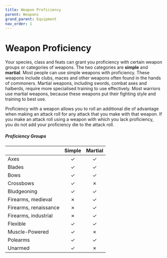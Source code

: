 ```yaml
---
title: Weapon Proficiency
parent: Weapons
grand_parent: Equipment
nav_order: 1
---
```


# Weapon Proficiency
Your species, class and feats can grant you proficiency with certain weapon groups or categories of weapons. The two categories are **simple** and **martial**. Most people can use simple weapons with proficiency. These weapons include clubs, maces and other weapons often found in the hands of commoners. Martial weapons, including swords, combat axes and halberds, require more specialised training to use effectively. Most warriors use martial weapons, because these weapons put their fighting style and training to best use.

Proficiency with a weapon allows you to roll an additional die of advantage when making an attack roll for any attack that you make with that weapon. If you make an attack roll using a weapon with which you lack proficiency, you do not add your proficiency die to the attack roll.

##### Proficiency Groups

|   | Simple | Martial |
|:--|:------:|:-------:|
| Axes | ✓ | ✓ |
| Blades | ✓ | ✓ |
| Bows | ✓ | ✓ |
| Crossbows | ✓ | ✗ |
| Bludgeoning | ✓ | ✓ |
| Firearms, medieval | ✗ | ✓ |
| Firearms, renaissance | ✗ | ✓ |
| Firearms, industrial | ✗ | ✓ |
| Flexible | ✓ | ✓ |
| Muscle-Powered | ✓ | ✗ |
| Polearms | ✓ | ✓ |
| Unarmed | ✓ | ✗ |

